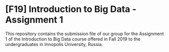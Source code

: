 # [F19] Introduction to Big Data - Assignment 1

This repository contains the submission file of our group for the Assignment 1 of the Introduction to Big Data course offered in Fall 2019 to the undergraduates in Innopolis University, Russia.